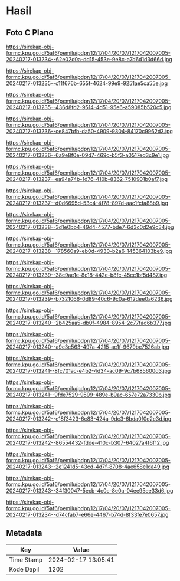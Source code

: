 # Hasil

## Foto C Plano

https://sirekap-obj-formc.kpu.go.id/5af6/pemilu/pdpr/12/17/04/20/07/1217042007005-20240217-013234--62e02d0a-dd15-453e-9e8c-a7d6d1d3d66d.jpg

https://sirekap-obj-formc.kpu.go.id/5af6/pemilu/pdpr/12/17/04/20/07/1217042007005-20240217-013235--c11f676b-655f-4624-99e9-9251ae5ca55e.jpg

https://sirekap-obj-formc.kpu.go.id/5af6/pemilu/pdpr/12/17/04/20/07/1217042007005-20240217-013235--436d8fd2-9514-4d51-95e6-a59085b520c5.jpg

https://sirekap-obj-formc.kpu.go.id/5af6/pemilu/pdpr/12/17/04/20/07/1217042007005-20240217-013236--ce847bfb-da50-4909-9304-84170c9962d3.jpg

https://sirekap-obj-formc.kpu.go.id/5af6/pemilu/pdpr/12/17/04/20/07/1217042007005-20240217-013236--6a9e8f0e-09d7-469c-b5f3-a0517ed3c9e1.jpg

https://sirekap-obj-formc.kpu.go.id/5af6/pemilu/pdpr/12/17/04/20/07/1217042007005-20240217-013237--ea94a74b-1d76-410b-8362-7510901b0af7.jpg

https://sirekap-obj-formc.kpu.go.id/5af6/pemilu/pdpr/12/17/04/20/07/1217042007005-20240217-013237--d0d6695d-53c4-4f78-897d-aac1fcfa88b9.jpg

https://sirekap-obj-formc.kpu.go.id/5af6/pemilu/pdpr/12/17/04/20/07/1217042007005-20240217-013238--3d1e0bb4-49d4-4577-bde7-6d3c0d2e9c34.jpg

https://sirekap-obj-formc.kpu.go.id/5af6/pemilu/pdpr/12/17/04/20/07/1217042007005-20240217-013238--178560a9-eb0d-4930-b2a6-145364103be9.jpg

https://sirekap-obj-formc.kpu.go.id/5af6/pemilu/pdpr/12/17/04/20/07/1217042007005-20240217-013239--38c9ae1e-8c18-442e-b8fc-45cc1bf5d487.jpg

https://sirekap-obj-formc.kpu.go.id/5af6/pemilu/pdpr/12/17/04/20/07/1217042007005-20240217-013239--b7321066-0d89-40c6-9c0a-612dee0a6236.jpg

https://sirekap-obj-formc.kpu.go.id/5af6/pemilu/pdpr/12/17/04/20/07/1217042007005-20240217-013240--2b425aa5-db0f-4984-8954-2c77fad6b377.jpg

https://sirekap-obj-formc.kpu.go.id/5af6/pemilu/pdpr/12/17/04/20/07/1217042007005-20240217-013240--a9c3c563-497a-4215-ac1f-9679be7526ab.jpg

https://sirekap-obj-formc.kpu.go.id/5af6/pemilu/pdpr/12/17/04/20/07/1217042007005-20240217-013241--8fc701ac-e4b2-4d34-ac09-9c7b685600d3.jpg

https://sirekap-obj-formc.kpu.go.id/5af6/pemilu/pdpr/12/17/04/20/07/1217042007005-20240217-013241--9fde7529-9599-489e-b9ac-657e72a7330b.jpg

https://sirekap-obj-formc.kpu.go.id/5af6/pemilu/pdpr/12/17/04/20/07/1217042007005-20240217-013242--c18f3423-6c83-424a-9dc3-6bda0f0d2c3d.jpg

https://sirekap-obj-formc.kpu.go.id/5af6/pemilu/pdpr/12/17/04/20/07/1217042007005-20240217-013242--86554432-fdde-410c-b307-64027a4f6f12.jpg

https://sirekap-obj-formc.kpu.go.id/5af6/pemilu/pdpr/12/17/04/20/07/1217042007005-20240217-013243--2e1241d5-43cd-4d7f-8708-4ae658e1da49.jpg

https://sirekap-obj-formc.kpu.go.id/5af6/pemilu/pdpr/12/17/04/20/07/1217042007005-20240217-013243--34f30047-5ecb-4c0c-8e0a-04ee95ee33d6.jpg

https://sirekap-obj-formc.kpu.go.id/5af6/pemilu/pdpr/12/17/04/20/07/1217042007005-20240217-013234--d74cfab7-e66e-4467-b74d-8f33fe7e0657.jpg


## Metadata

| Key        | Value               |
| ---------- | ------------------- |
| Time Stamp | 2024-02-17 13:05:41 |
| Kode Dapil | 1202                |



